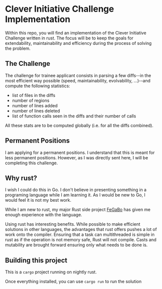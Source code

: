 # Clever Initiative Challenge Implementation

Within this repo, you will find an implementation of the Clever Initiative Challenge written in rust.  The focus will be to keep the goals for extendability, maintainability and efficiency during the process of solving the problem.  

## The Challenge

The challenge for trainee applicant consists in parsing a few diffs--in the most efficient way possible (speed, maintainability, evolvability, ...)--and compute the following statistics:

- list of files in the diffs
- number of regions
- number of lines added
- number of lines deleted
- list of function calls seen in the diffs and their number of calls

All these stats are to be computed globally (i.e. for all the diffs combined).

## Permanent Positions

I am applying for a permanent positions.  I understand that this is meant for less permanent positions.  However, as I was directly sent here, I will be completing this challenge.  

## Why rust?

I wish I could do this in Go.  I don't believe in presenting something in a programing language while I am learning it.  As I would be new to Go, I would feel it is not my best work.  

While I am new to rust, my major Rust side project [FeGaBo](github.com/tormyst/FeGaBo) has given me enough experience with the language.  

Using rust has interesting benefits.  While possible to make efficient solutions in other languages, the advantages that rust offers pushes a lot of work onto the compiler.  Ensuring that a task can multithreaded is simple in rust as if the operation is not memory safe, Rust will not compile.  Casts and mutability are brought forward ensuring only what needs to be done is.  

## Building this project

This is a `cargo` project running on nightly rust.  

Once everything installed, you can use `cargo run` to run the solution
